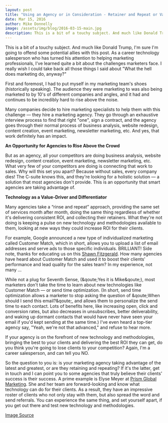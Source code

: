 ```yaml
---
layout: post
title: "Using an Agency or in Consideration - Retainer and Repeat or Value Added Service?"
date: Mar 15, 2016
author: Mike Donnelly
image: /assets/img/blog/2016-03-15-main.jpg
description: This is a bit of a touchy subject. And much like Donald Trump, I&apos;m sure I&apos;m going to offend some potential allies with this post. As a career technology salesperson who has turned his attention to helping marketing professionals, I&apos;ve learned quite a bit about the challenges marketers face.  
---
```


<p>This is a bit of a touchy subject. And much like Donald Trump, I&apos;m sure I&apos;m going to offend some potential allies with this post. As a career technology salesperson who has turned his attention to helping marketing professionals, I&apos;ve learned quite a bit about the challenges marketers face. I really wish I could take back all those things I said about &quot;What the hell does marketing do, anyway?&quot; </p>
<p>First and foremost, I had to put myself in my marketing team&apos;s shoes (historically speaking). The audience they were marketing to was also being marketed to by 10&apos;s of different companies and angles, and it had and continues to be incredibly hard to rise above the noise. </p>
<p>Many companies decide to hire marketing specialists to help them with this challenge &mdash; they hire a marketing agency. They go through an exhaustive interview process to find that right "one", sign a contract, and the agency goes through their normal process of business analysis, website redesign, content creation, event marketing, newsletter marketing, etc. And yes, that work definitely has an impact. </p>
<p><strong>An Opportunity for Agencies to Rise Above the Crowd</strong></p>
<p>But as an agency, all your competitors are doing business analysis, website redesign, content creation, event marketing, newsletter marketing, etc. What very few of your competitors are doing is connecting that work to sales. Why will this set you apart? Because without sales, every company dies! The C-suite knows this, and they&apos;re looking for a holistic solution — a solution that most agencies don&apos;t provide. This is an opportunity that smart agencies are taking advantage of. </p>
<p><strong>Technology as a Value-Driver and Differentiator</strong></p>
<p>Many agencies take a “rinse and repeat” approach, providing the same set of services month after month, doing the same thing regardless of whether it&apos;s delivering consistent ROI, and collecting their retainers. What they&apos;re not doing is keeping a pulse on new technology and methodologies available to them, looking at new ways they could increase ROI for their clients. </p>
<p>For example, Google announced a new type of individualized marketing called Customer Match, which in short, allows you to upload a list of email addresses and serve ads to those specific individuals. BRILLIANT! Side note, thanks for educating us on this <a href="https://www.linkedin.com/in/fsfitzgerald" target="_blank">Shawn Fitzgerald</a>. How many agencies have heard about Customer Match and used it to boost their clients' performance and lead quality for the sales team? In my experience, not many &hellip;</p>
<p>While not a plug for Seventh Sense, (&qoute;Yes it is Mike&qoute;), most marketers don&apos;t take the time to learn about new technologies like Customer Match — or send time optimization. (In short, send time optimization allows a marketer to stop asking the question of &qoute;When should I send this email?&qoute;, and allows them to personalize the send time to each contact. Lots of benefits here, like increasing open, click and conversion rates, but also decreases in unsubscribes, better deliverability, and waking up dormant contacts that would have never have seen your email if you'd kept sending at the same time.) I&apos;ve even heard a top-tier agency say, "Yeah, we're not that advanced," and refuse to hear more.</p>
<p>If your agency is on the forefront of new technology and methodologies, bringing the best to your clients and delivering the best ROI they can get, do you think you&apos;re going to lose clients to your competition? Again, I&apos;m a career salesperson, and can tell you NO. </p>
<p>So the question to you is: is your marketing agency taking advantage of the latest and greatest, or are they retaining and repeating? If it&apos;s the latter, get in touch and I can point you to some agencies that truly believe their clients&apos; success is their success. A prime example is Elyse Meyer at <a href="http://www.prismglobalmarketing.com/" target="_blank">Prism Global Marketing</a>. She and her team are forward-looking and know what technology can do for their clients. As a result, they have an impressive roster of clients who not only stay with them, but also spread the word and send referrals. You can experience the same thing, and set yourself apart, if you get out there and test new technology and methodologies. </p>
<p><a href="https://www.pinterest.com/twahlert/industrial-technology-education/" target="blank">Image Source</a>